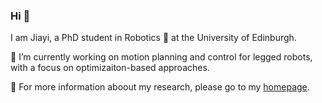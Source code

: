 ### Hi 👋

I am Jiayi, a PhD student in Robotics 🤖 at the University of Edinburgh.

🔭 I’m currently working on motion planning and control for legged robots, with a focus on optimizaiton-based approaches.

🌟 For more information aboout my research, please go to my [homepage](https://jjiayu.github.io/).

<!--
**jjiayu/jjiayu** is a ✨ _special_ ✨ repository because its `README.md` (this file) appears on your GitHub profile.

Here are some ideas to get you started:

- 🔭 I’m currently working on ...
- 🌱 I’m currently learning ...
- 👯 I’m looking to collaborate on ...
- 🤔 I’m looking for help with ...
- 💬 Ask me about ...
- 📫 How to reach me: ...
- 😄 Pronouns: ...
- ⚡ Fun fact: ...
-->
